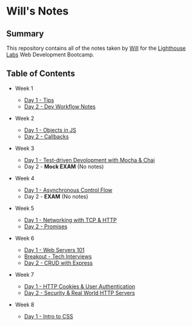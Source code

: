 # Will's Notes
## Summary
This repository contains all of the notes taken by [Will](https://github.com/WillWSmith) for the [Lighthouse Labs](https://www.lighthouselabs.ca/en) Web Development Bootcamp.
## Table of Contents
* Week 1
  * [Day 1 - Tips](/Week_1/Day_1/What_Should_I_Do_For_Lunch_Tips.md)
  * [Day 2 - Dev Workflow Notes](/Week_1/Dev_Workflow_Lecture/Dev_Workflow)

* Week 2
  * [Day 1 - Objects in JS](/Week_2/Day_1/)
  * [Day 2 - Callbacks](/Week_2/Day_2/)

* Week 3
  * [Day 1 - Test-driven Devolopment with Mocha & Chai](https://github.com/mendahu/lighthouse-lectures/tree/flex/2023-nov-13-day/test_driven_development_with_mocha_and_chai)
  * Day 2 - **Mock EXAM** (No notes)

* Week 4
  * [Day 1 - Asynchronous Control Flow](https://github.com/mendahu/lighthouse-lectures/tree/flex/2023-nov-13-day/asynchronous_control_flow)
  * Day 2 - **EXAM** (No notes)

* Week 5
  * [Day 1 - Networking with TCP & HTTP](https://github.com/mendahu/lighthouse-lectures/tree/flex/2023-nov-13-day/networking_with_tcp_and_http)
  * [Day 2 - Promises](https://github.com/Masavi/lhl-nov13-cohort/tree/main/m02/w05/promises)

* Week 6
  * [Day 1 - Web Servers 101](/Week_6/Day_1/)
  * [Breakout - Tech Interviews](/Week_6/Breakout/)
  * [Day 2 - CRUD with Express](https://github.com/Masavi/lhl-nov13-cohort/tree/main/m03/w06/crud-with-express)

* Week 7
  * [Day 1 - HTTP Cookies & User Authentication](https://github.com/mendahu/lighthouse-lectures/tree/flex/2023-nov-13-day/http_cookies_authentication)
  * [Day 2 - Security & Real World HTTP Servers](https://github.com/Masavi/lhl-nov13-cohort/tree/main/m03/w07/security-and-real-servers)

* Week 8
  * [Day 1 - Intro to CSS](https://github.com/mendahu/lighthouse-lectures/tree/flex/2023-nov-13-day/intro_to_css)
